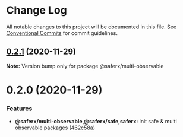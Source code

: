 # Change Log

All notable changes to this project will be documented in this file.
See [Conventional Commits](https://conventionalcommits.org) for commit guidelines.

## [0.2.1](https://github.com/KrickRay/saferx/compare/@saferx/multi-observable@0.2.0...@saferx/multi-observable@0.2.1) (2020-11-29)

**Note:** Version bump only for package @saferx/multi-observable





# 0.2.0 (2020-11-29)


### Features

* **@saferx/multi-observable,@saferx/safe,saferx:** init safe & multi observable packages ([462c58a](https://github.com/KrickRay/saferx/commit/462c58a9ba57296e368925cc41569785a1526eea))
